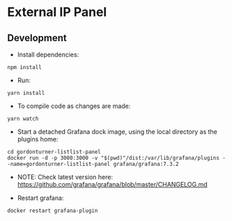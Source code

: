 # External IP Panel

## Development

- Install dependencies:

```
npm install
```

- Run:

```
yarn install
```

- To compile code as changes are made:

```
yarn watch
```

- Start a detached Grafana dock image, using the local directory as the plugins home:

```
cd gordonturner-listlist-panel
docker run -d -p 3000:3000 -v "$(pwd)"/dist:/var/lib/grafana/plugins --name=gordonturner-listlist-panel grafana/grafana:7.3.2
```

- NOTE: Check latest version here:
https://github.com/grafana/grafana/blob/master/CHANGELOG.md

- Restart grafana:

```
docker restart grafana-plugin
```

